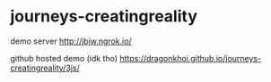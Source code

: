 # journeys-creatingreality

demo server
http://jbjw.ngrok.io/

github hosted demo (idk tho)
https://dragonkhoi.github.io/journeys-creatingreality/3js/
